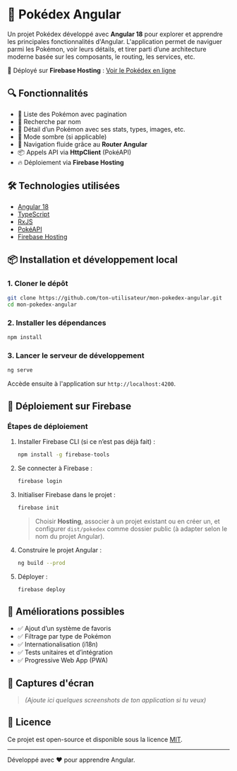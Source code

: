# 📘 Pokédex Angular

Un projet Pokédex développé avec **Angular 18** pour explorer et apprendre les principales fonctionnalités d'Angular. L'application permet de naviguer parmi les Pokémon, voir leurs détails, et tirer parti d’une architecture moderne basée sur les composants, le routing, les services, etc.

🚀 Déployé sur **Firebase Hosting** : [Voir le Pokédex en ligne](https://ton-url.firebaseapp.com)

## 🔍 Fonctionnalités

- 🔄 Liste des Pokémon avec pagination
- 🔎 Recherche par nom
- 📄 Détail d’un Pokémon avec ses stats, types, images, etc.
- 🌙 Mode sombre (si applicable)
- 🧭 Navigation fluide grâce au **Router Angular**
- 📦 Appels API via **HttpClient** (PokéAPI)
- 🔥 Déploiement via **Firebase Hosting**

## 🛠️ Technologies utilisées

- [Angular 18](https://angular.io)
- [TypeScript](https://www.typescriptlang.org/)
- [RxJS](https://rxjs.dev/)
- [PokéAPI](https://pokeapi.co/)
- [Firebase Hosting](https://firebase.google.com/docs/hosting)

## 📦 Installation et développement local

### 1. Cloner le dépôt

```bash
git clone https://github.com/ton-utilisateur/mon-pokedex-angular.git
cd mon-pokedex-angular
```

### 2. Installer les dépendances

```bash
npm install
```

### 3. Lancer le serveur de développement

```bash
ng serve
```

Accède ensuite à l'application sur `http://localhost:4200`.

## 🚀 Déploiement sur Firebase

### Étapes de déploiement

1. Installer Firebase CLI (si ce n’est pas déjà fait) :
   ```bash
   npm install -g firebase-tools
   ```

2. Se connecter à Firebase :
   ```bash
   firebase login
   ```

3. Initialiser Firebase dans le projet :
   ```bash
   firebase init
   ```

   > Choisir **Hosting**, associer à un projet existant ou en créer un, et configurer `dist/pokedex` comme dossier public (à adapter selon le nom du projet Angular).

4. Construire le projet Angular :
   ```bash
   ng build --prod
   ```

5. Déployer :
   ```bash
   firebase deploy
   ```

## 🧪 Améliorations possibles

- ✅ Ajout d’un système de favoris
- ✅ Filtrage par type de Pokémon
- ✅ Internationalisation (i18n)
- ✅ Tests unitaires et d’intégration
- ✅ Progressive Web App (PWA)

## 📸 Captures d'écran

> *(Ajoute ici quelques screenshots de ton application si tu veux)*


## 📄 Licence

Ce projet est open-source et disponible sous la licence [MIT](LICENSE).

---

Développé avec ❤️ pour apprendre Angular.

